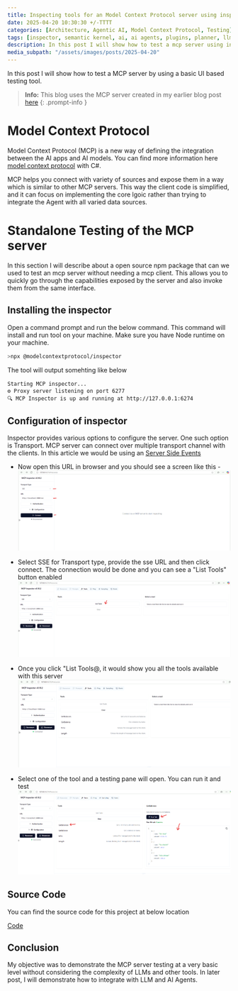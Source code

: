 ```yaml
---
title: Inspecting tools for an Model Context Protocol server using inspector tool
date: 2025-04-20 10:30:30 +/-TTTT
categories: [Architecture, Agentic AI, Model Context Protocol, Testing]
tags: [inspector, semantic kernel, ai, ai agents, plugins, planner, llm, vector store, mcp, .NET]     # TAG names should always be lowercase
description: In this post I will show how to test a mcp server using inspector tool. We will utilise a mcp server created in my earlier blog post.
media_subpath: "/assets/images/posts/2025-04-20"
---
```


In this post I will show how to test a MCP server by using a basic UI based testing tool. 

> **Info:** This blog uses the MCP server created in my earlier blog post [here](https://pravinchandankhede.github.io/posts/ModelContextProtocolSimple/)
{: .prompt-info }


# Model Context Protocol
Model Context Protocol (MCP) is a new way of defining the integration between the AI apps and AI models. You can find more information here [model context protocol](https://modelcontextprotocol.io/introduction) with C#. 

MCP helps you connect with variety of sources and expose them in a way which is similar to other MCP servers. This way the client code is simplified, and it can focus on implementing the core lgoic rather than trying to integrate the Agent with all varied data sources.

# Standalone Testing of the MCP server 
In this section I will describe about a open source npm package that can we used to test an mcp server without needing a mcp client. This allows you to quickly go through the capabilities exposed by the server and also invoke them from the same interface.

## Installing the inspector
Open a command prompt and run the below command. This command will install and run tool on your machine. Make sure you have Node runtime on your machine.

```bash
>npx @modelcontextprotocol/inspector
```

The tool will output somehting like below
```bash
Starting MCP inspector...
⚙️ Proxy server listening on port 6277
🔍 MCP Inspector is up and running at http://127.0.0.1:6274
```

## Configuration of inspector
Inspector provides various options to configure the server. One such option is Transport. MCP server can connect over multiple transport channel with the clients. In this article we would be  using an [Server Side Events](https://modelcontextprotocol.io/docs/concepts/transports#server-sent-events-sse)

 - Now open this URL in browser and you should see a screen like this -
![default screen](/assets/images/posts/2025-04-20/image.png)

 - Select SSE for Transport type, provide the sse URL and then click connect. The connection would be done and you can see a "List Tools" button enabled
![transport selection](/assets/images/posts/2025-04-20/image-1.png)

 - Once you click "List Tools@, it would show you all the tools available with this server
![listing the tools](/assets/images/posts/2025-04-20/image-2.png)

 - Select one of the tool and a testing pane will open. You can run it and test
![tool call result](/assets/images/posts/2025-04-20/image-3.png)

## Source Code
You can find the source code for this project at below location

[Code](https://github.com/pravinchandankhede/agenticai/tree/main/src/model-context-protocol-demo)

## Conclusion
My objective was to demonstrate the MCP server testing at a very basic level without considering the complexity of LLMs and other tools. In later post, I will demonstrate how to integrate with LLM and AI Agents.